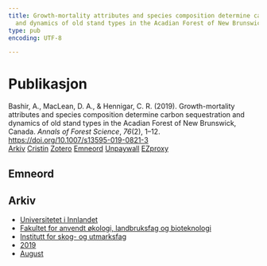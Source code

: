 ```yaml
---
title: Growth-mortality attributes and species composition determine carbon sequestration
  and dynamics of old stand types in the Acadian Forest of New Brunswick, Canada
type: pub
encoding: UTF-8

---
```

<h1>Publikasjon</h1>
<article id="csl-bib-container-KYD99CEZ" class="csl-bib-container">
  <div class="csl-bib-body"> <div class="csl-entry">Bashir, A., MacLean, D. A., &#38; Hennigar, C. R. (2019). Growth-mortality attributes and species composition determine carbon sequestration and dynamics of old stand types in the Acadian Forest of New Brunswick, Canada. <i>Annals of Forest Science</i>, <i>76</i>(2), 1–12. <a href="https://doi.org/10.1007/s13595-019-0821-3">https://doi.org/10.1007/s13595-019-0821-3</a></div> </div>
  <div class="csl-bib-buttons">
    <a href="#taxonomy-article-KYD99CEZ" alt="archive" class="csl-bib-button">Arkiv</a>
    <a href="https://app.cristin.no/results/show.jsf?id=1715630" alt="Cristin" class="csl-bib-button">Cristin</a>
    <a href="http://zotero.org/groups/5881554/items/KYD99CEZ" alt="Zotero" class="csl-bib-button">Zotero</a>
    <a href="#keywords-article-KYD99CEZ" alt="keywords" class="csl-bib-button">Emneord</a>
    <a href="https://link.springer.com/content/pdf/10.1007/s13595-019-0821-3.pdf" alt="Unpaywall" class="csl-bib-button">Unpaywall</a>
    <a href="https://link.springer.com/content/pdf/10.1007/s13595-019-0821-3.pdf" alt="EZproxy" class="csl-bib-button">EZproxy</a>
  </div>
  <div id="csl-bib-meta-container-KYD99CEZ"></div>
</article>
<div id="csl-bib-meta-KYD99CEZ" class="csl-bib-meta">
  <article id="keywords-article-KYD99CEZ" class="keywords-article">
    <h1>Emneord</h1>
    
  </article>
  <article id="taxonomy-article-KYD99CEZ" class="taxonomy-article">
    <h1>Arkiv</h1>
    <ul>
      <li>
        <a href="/nn/archive/?key=3DCRN523">Universitetet i Innlandet</a>
      </li>
      <li>
        <a href="/nn/archive/?key=T77LXH6D">Fakultet for anvendt økologi, landbruksfag og bioteknologi</a>
      </li>
      <li>
        <a href="/nn/archive/?key=7TRARPE3">Institutt for skog- og utmarksfag</a>
      </li>
      <li>
        <a href="/nn/archive/?key=MXEW8QDW">2019</a>
      </li>
      <li>
        <a href="/nn/archive/?key=UZGN9CET">August</a>
      </li>
    </ul>
  </article>
</div>
